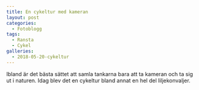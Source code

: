 ```yaml
---
title: En cykeltur med kameran
layout: post
categories:
  - Fotoblogg
tags:
  - Ransta
  - Cykel
galleries:
  - 2018-05-20-cykeltur
---
```


Ibland är det bästa sättet att samla tankarna bara att ta kameran och ta sig ut i naturen. Idag blev det en cykeltur bland annat en hel del liljekonvaljer.
